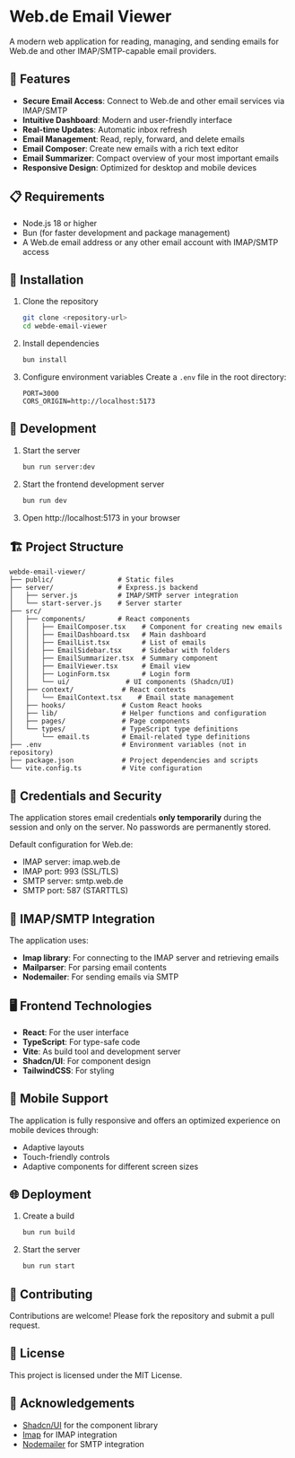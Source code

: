 # Web.de Email Viewer

A modern web application for reading, managing, and sending emails for Web.de and other IMAP/SMTP-capable email providers.

## 🚀 Features

- **Secure Email Access**: Connect to Web.de and other email services via IMAP/SMTP
- **Intuitive Dashboard**: Modern and user-friendly interface
- **Real-time Updates**: Automatic inbox refresh
- **Email Management**: Read, reply, forward, and delete emails
- **Email Composer**: Create new emails with a rich text editor
- **Email Summarizer**: Compact overview of your most important emails
- **Responsive Design**: Optimized for desktop and mobile devices

## 📋 Requirements

- Node.js 18 or higher
- Bun (for faster development and package management)
- A Web.de email address or any other email account with IMAP/SMTP access

## 🔧 Installation

1. Clone the repository
   ```bash
   git clone <repository-url>
   cd webde-email-viewer
   ```

2. Install dependencies
   ```bash
   bun install
   ```

3. Configure environment variables
   Create a `.env` file in the root directory:
   ```
   PORT=3000
   CORS_ORIGIN=http://localhost:5173
   ```

## 🚀 Development

1. Start the server
   ```bash
   bun run server:dev
   ```

2. Start the frontend development server
   ```bash
   bun run dev
   ```

3. Open http://localhost:5173 in your browser

## 🏗️ Project Structure

```
webde-email-viewer/
├── public/                # Static files
├── server/                # Express.js backend
│   ├── server.js          # IMAP/SMTP server integration
│   └── start-server.js    # Server starter
├── src/
│   ├── components/        # React components
│   │   ├── EmailComposer.tsx    # Component for creating new emails
│   │   ├── EmailDashboard.tsx   # Main dashboard
│   │   ├── EmailList.tsx        # List of emails
│   │   ├── EmailSidebar.tsx     # Sidebar with folders
│   │   ├── EmailSummarizer.tsx  # Summary component
│   │   ├── EmailViewer.tsx      # Email view
│   │   ├── LoginForm.tsx        # Login form
│   │   └── ui/              # UI components (Shadcn/UI)
│   ├── context/            # React contexts
│   │   └── EmailContext.tsx    # Email state management
│   ├── hooks/              # Custom React hooks
│   ├── lib/                # Helper functions and configuration
│   ├── pages/              # Page components
│   └── types/              # TypeScript type definitions
│       └── email.ts        # Email-related type definitions
├── .env                    # Environment variables (not in repository)
├── package.json            # Project dependencies and scripts
└── vite.config.ts          # Vite configuration
```

## 🔐 Credentials and Security

The application stores email credentials **only temporarily** during the session and only on the server. No passwords are permanently stored.

Default configuration for Web.de:
- IMAP server: imap.web.de
- IMAP port: 993 (SSL/TLS)
- SMTP server: smtp.web.de
- SMTP port: 587 (STARTTLS)

## 🔄 IMAP/SMTP Integration

The application uses:
- **Imap library**: For connecting to the IMAP server and retrieving emails
- **Mailparser**: For parsing email contents
- **Nodemailer**: For sending emails via SMTP

## 🖥️ Frontend Technologies

- **React**: For the user interface
- **TypeScript**: For type-safe code
- **Vite**: As build tool and development server
- **Shadcn/UI**: For component design
- **TailwindCSS**: For styling

## 📱 Mobile Support

The application is fully responsive and offers an optimized experience on mobile devices through:
- Adaptive layouts
- Touch-friendly controls
- Adaptive components for different screen sizes

## 🌐 Deployment

1. Create a build
   ```bash
   bun run build
   ```

2. Start the server
   ```bash
   bun run start
   ```

## 🤝 Contributing

Contributions are welcome! Please fork the repository and submit a pull request.

## 📄 License

This project is licensed under the MIT License.

## 🙏 Acknowledgements

- [Shadcn/UI](https://ui.shadcn.com/) for the component library
- [Imap](https://github.com/mscdex/node-imap) for IMAP integration
- [Nodemailer](https://nodemailer.com/) for SMTP integration
